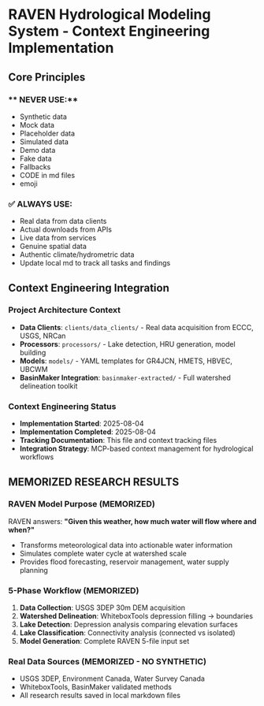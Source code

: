 # RAVEN Hydrological Modeling System - Context Engineering Implementation

## Core Principles

### ** NEVER USE:**
- Synthetic data
- Mock data  
- Placeholder data
- Simulated data
- Demo data
- Fake data
- Fallbacks
- CODE in md files
- emoji

### **✅ ALWAYS USE:**
- Real data from data clients
- Actual downloads from APIs
- Live data from services
- Genuine spatial data
- Authentic climate/hydrometric data
- Update local md to track all tasks and findings

## Context Engineering Integration

### Project Architecture Context
- **Data Clients**: `clients/data_clients/` - Real data acquisition from ECCC, USGS, NRCan
- **Processors**: `processors/` - Lake detection, HRU generation, model building
- **Models**: `models/` - YAML templates for GR4JCN, HMETS, HBVEC, UBCWM
- **BasinMaker Integration**: `basinmaker-extracted/` - Full watershed delineation toolkit

### Context Engineering Status
- **Implementation Started**: 2025-08-04
- **Implementation Completed**: 2025-08-04
- **Tracking Documentation**: This file and context tracking files
- **Integration Strategy**: MCP-based context management for hydrological workflows

## MEMORIZED RESEARCH RESULTS

### RAVEN Model Purpose (MEMORIZED)
RAVEN answers: **"Given this weather, how much water will flow where and when?"**
- Transforms meteorological data into actionable water information
- Simulates complete water cycle at watershed scale
- Provides flood forecasting, reservoir management, water supply planning

### 5-Phase Workflow (MEMORIZED)
1. **Data Collection**: USGS 3DEP 30m DEM acquisition
2. **Watershed Delineation**: WhiteboxTools depression filling → boundaries
3. **Lake Detection**: Depression analysis comparing elevation surfaces
4. **Lake Classification**: Connectivity analysis (connected vs isolated)
5. **Model Generation**: Complete RAVEN 5-file input set

### Real Data Sources (MEMORIZED - NO SYNTHETIC)
- USGS 3DEP, Environment Canada, Water Survey Canada
- WhiteboxTools, BasinMaker validated methods
- All research results saved in local markdown files

